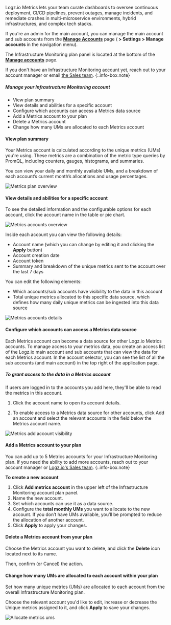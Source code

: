 Logz.io Metrics lets your team curate dashboards to oversee continuous deployment, CI/CD pipelines, prevent outages, manage incidents, and remediate crashes in multi-microservice environments, hybrid infrastructures, and complex tech stacks.

If you're an admin for the main account, you can manage the main account and sub accounts from the [**Manage Accounts**](https://app.logz.io/#/dashboard/settings/manage-accounts) page (**<i class="li li-gear"></i> > Settings > Manage accounts** in the navigation menu).


The Infrastructure Monitoring plan panel is located at the bottom of the **[Manage accounts](https://app.logz.io/#/dashboard/settings/manage-accounts)** page.

If you don't have an Infrastructure Monitoring account yet,
reach out to your account manager or email [the Sales team](mailto:sales@logz.io).
{:.info-box.note}

##### Manage your Infrastructure Monitoring account

* View plan summary
* View details and abilities for a specific account
* Configure which accounts can access a Metrics data source
* Add a Metrics account to your plan
* Delete a Metrics account
* Change how many UMs are allocated to each Metrics account


#### View plan summary

Your Metrics account is calculated according to the unique metrics (UMs) you're using. These metrics are a combination of the metric type queries by PromQL, including counters, gauges, histograms, and summaries.

You can view your daily and monthly available UMs, and a breakdown of each account’s current month’s allocations and usage percentages.

![Metrics plan overview](https://dytvr9ot2sszz.cloudfront.net/logz-docs/accounts/metrics-plan-overview.png)

#### View details and abilities for a specific account

To see the detailed information and the configurable options for each account, click the account name in the table or pie chart.

![Metrics accounts overview](https://dytvr9ot2sszz.cloudfront.net/logz-docs/accounts/view-metrics-accounts.png)

Inside each account you can view the following details:

* Account name (which you can change by editing it and clicking the **Apply** button)
* Account creation date
* Account token
* Summary and breakdown of the unique metrics sent to the account over the last 7 days

You can edit the following elements:

* Which accounts/sub accounts have visibility to the data in this account
* Total unique metrics allocated to this specific data source, which defines how many daily unique metrics can be ingested into this data source

![Metrics accounts details](https://dytvr9ot2sszz.cloudfront.net/logz-docs/accounts/metrics-account-details.png)

#### Configure which accounts can access a Metrics data source

Each Metrics account can become a data source for other Logz.io Metrics accounts. To manage access to your metrics data, you create an access list of the Logz.io main account and sub accounts that can view the data for each Metrics account. In the account selector, you can see the list of all the sub accounts (and main account) in the top right of the application page.

##### To grant access to the data in a Metrics account

If users are logged in to the accounts you add here, they'll be able to read the metrics in this account.

1. Click the account name to open its account details.

2. To enable access to a Metrics data source for other accounts, click Add an account and select the relevant accounts in the field below the Metrics account name.

![Metrics add account visibility](https://dytvr9ot2sszz.cloudfront.net/logz-docs/accounts/metrics-visibility.gif)


#### Add a Metrics account to your plan

You can add up to 5 Metrics accounts for your Infrastructure Monitoring plan. If you need the ability to add more accounts, reach out to your account manager or [Logz.io's Sales team](mailto:sales@logz.io).
{:.info-box.note}

**To create a new account**

1. Click **Add metrics account** in the upper left of the Infrastructure Monitoring account plan panel.
2. Name the new account.
3. Set which accounts can use it as a data source.
4. Configure the **total monthly UMs** you want to allocate to the new account. If you don’t have UMs available, you’ll be prompted to reduce the allocation of another account.
5. Click **Apply** to apply your changes.

#### Delete a Metrics account from your plan

Choose the Metrics account you want to delete, and click the **Delete** icon located next to its name. 

Then, confirm (or Cancel) the action.

#### Change how many UMs are allocated to each account within your plan

Set how many unique metrics (UMs) are allocated to each account from the overall Infrastructure Monitoring plan. 

Choose the relevant account you'd like to edit, increase or decrease the Unique metrics assigned to it, and click **Apply** to save your changes.

![Allocate metrics ums](https://dytvr9ot2sszz.cloudfront.net/logz-docs/accounts/allocate-metrics-data.gif)


